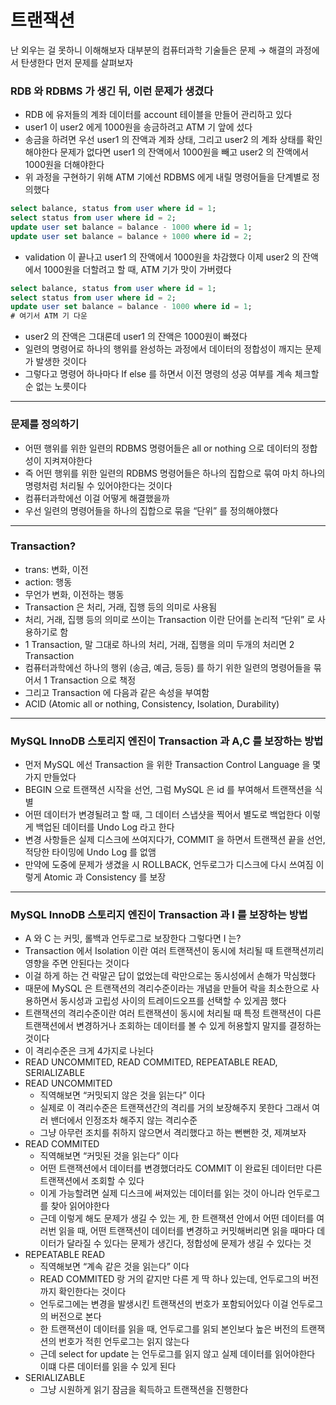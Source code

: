 # 트랜잭션

난 외우는 걸 못하니 이해해보자
대부분의 컴퓨터과학 기술들은 문제 → 해결의 과정에서 탄생한다 먼저 문제를 살펴보자

### RDB 와 RDBMS 가 생긴 뒤, 이런 문제가 생겼다

- RDB 에 유저들의 계좌 데이터를 account 테이블을 만들어 관리하고 있다
- user1 이 user2 에게 1000원을 송금하려고 ATM 기 앞에 섰다
- 송금을 하려면 우선 user1 의 잔액과 계좌 상태, 그리고 user2 의 계좌 상태를 확인해야한다 문제가 없다면 user1 의 잔액에서 1000원을 빼고 user2 의 잔액에서 1000원을 더해야한다
- 위 과정을 구현하기 위해 ATM 기에선 RDBMS 에게 내릴 명령어들을 단계별로 정의했다

```sql
select balance, status from user where id = 1;
select status from user where id = 2;
update user set balance = balance - 1000 where id = 1;
update user set balance = balance + 1000 where id = 2;
```

- validation 이 끝나고 user1 의 잔액에서 1000원을 차감했다 이제 user2 의 잔액에서 1000원을 더할려고 할 때, ATM 기가 맛이 가버렸다

```sql
select balance, status from user where id = 1;
select status from user where id = 2;
update user set balance = balance - 1000 where id = 1;
# 여기서 ATM 기 다운
```

- user2 의 잔액은 그대론데 user1 의 잔액은 1000원이 빠졌다
- 일련의 명령어로 하나의 행위를 완성하는 과정에서 데이터의 정합성이 깨지는 문제가 발생한 것이다
- 그렇다고 명령어 하나마다 If else 를 하면서 이전 명령의 성공 여부를 계속 체크할 순 없는 노릇이다

---

### 문제를 정의하기

- 어떤 행위를 위한 일련의 RDBMS 명령어들은 all or nothing 으로 데이터의 정합성이 지켜져야한다
- 즉 어떤 행위를 위한 일련의 RDBMS 명령어들은 하나의 집합으로 묶여 마치 하나의 명령처럼 처리될 수 있어야한다는 것이다
- 컴퓨터과학에선 이걸 어떻게 해결했을까
- 우선 일련의 명령어들을 하나의 집합으로 묶을 “단위” 를 정의해야했다

---

### Transaction?

- trans: 변화, 이전
- action: 행동
- 무언가 변화, 이전하는 행동
- Transaction 은 처리, 거래, 집행 등의 의미로 사용됨
- 처리, 거래, 집행 등의 의미로 쓰이는 Transaction 이란 단어를 논리적 “단위” 로 사용하기로 함
- 1 Transaction, 말 그대로 하나의 처리, 거래, 집행을 의미 두개의 처리면 2 Transaction
- 컴퓨터과학에선 하나의 행위 (송금, 예금, 등등) 를 하기 위한 일련의 명령어들을 묶어서 1 Transaction 으로 책정
- 그리고 Transaction 에 다음과 같은 속성을 부여함
- ACID (Atomic all or nothing, Consistency, Isolation, Durability)

---

### MySQL InnoDB 스토리지 엔진이 Transaction 과 A,C  를 보장하는 방법

- 먼저 MySQL 에선 Transaction 을 위한 Transaction Control Language 을 몇 가지 만들었다
- BEGIN 으로 트랜잭션 시작을 선언, 그럼 MySQL 은 id 를 부여해서 트랜잭션을 식별
- 어떤 데이터가 변경될려고 할 때, 그 데이터 스냅샷을 찍어서 별도로 백업한다 이렇게 백업된 데이터를 Undo Log 라고 한다
- 변경 사항들은 실제 디스크에 쓰여지다가, COMMIT 을 하면서 트랜잭션 끝을 선언, 적당한 타이밍에 Undo Log 를 없앰
- 만약에 도중에 문제가 생겼을 시 ROLLBACK, 언두로그가 디스크에 다시 쓰여짐 이렇게 Atomic 과 Consistency 를 보장

---

### MySQL InnoDB 스토리지 엔진이 Transaction 과 I 를 보장하는 방법

- A 와 C 는 커밋, 롤백과 언두로그로 보장한다 그렇다면 I 는?
- Transaction 에서 Isolation 이란 여러 트랜잭션이 동시에 처리될 때 트랜잭션끼리 영향을 주면 안된다는 것이다
- 이걸 하게 하는 건 락말곤 답이 없었는데 락만으로는 동시성에서 손해가 막심했다
- 때문에 MySQL 은 트랜잭션의 격리수준이라는 개념을 만들어 락을 최소한으로 사용하면서 동시성과 고립성 사이의 트레이드오프를 선택할 수 있게끔 했다
- 트랜잭션의 격리수준이란 여러 트랜잭션이 동시에 처리될 때 특정 트랜잭션이 다른 트랜잭션에서 변경하거나 조회하는 데이터를 볼 수 있게 허용할지 말지를 결정하는 것이다
- 이 격리수준은 크게 4가지로 나뉜다
- READ UNCOMMITED, READ COMMITED, REPEATABLE READ, SERIALIZABLE
- READ UNCOMMITED
    - 직역해보면 “커밋되지 않은 것을 읽는다” 이다
    - 실제로 이 격리수준은 트랜잭션간의 격리를 거의 보장해주지 못한다 그래서 여러 밴더에서 인정조차 해주지 않는 격리수준
    - 그냥 아무런 조치를 취하지 않으면서 격리했다고 하는 뻔뻔한 것, 제껴보자
- READ COMMITED
    - 직역해보면 “커밋된 것을 읽는다” 이다
    - 어떤 트랜잭션에서 데이터를 변경했더라도 COMMIT 이 완료된 데이터만 다른 트랜잭션에서 조회할 수 있다
    - 이게 가능할려면 실제 디스크에 써져있는 데이터를 읽는 것이 아니라 언두로그를 찾아 읽어야한다
    - 근데 이렇게 해도 문제가 생길 수 있는 게, 한 트랜잭션 안에서 어떤 데이터를 여러번 읽을 때, 어떤 트랜잭션이 데이터를 변경하고 커밋해버리면 읽을 때마다 데이터가 달라질 수 있다는 문제가 생긴다, 정합성에 문제가 생길 수 있다는 것
- REPEATABLE READ
    - 직역해보면 “계속 같은 것을 읽는다” 이다
    - READ COMMITED 랑 거의 같지만 다른 게 딱 하나 있는데, 언두로그의 버전까지 확인한다는 것이다
    - 언두로그에는 변경을 발생시킨 트랜잭션의 번호가 포함되어있다 이걸 언두로그의 버전으로 본다
    - 한 트랜잭션이 데이터를 읽을 때, 언두로그를 읽되 본인보다 높은 버전의 트랜잭션의 번호가 적힌 언두로그는 읽지 않는다
    - 근데 select for update 는 언두로그를 읽지 않고 실제 데이터를 읽어야한다 이떄 다른 데이터를 읽을 수 있게 된다
- SERIALIZABLE
    - 그냥 시원하게 읽기 잠금을 획득하고 트랜잭션을 진행한다
